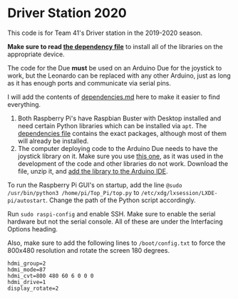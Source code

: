 # Driver Station 2020

 This code is for Team 41's Driver station in the 2019-2020 season.

  **Make sure to read [the dependency file](dependencies.md)** to install all of the libraries on the appropriate device.

  The code for the Due **must** be used on an Arduino Due for the joystick to work, but the Leonardo can be replaced with any other Arduino, just as long as it has enough ports and communicate via serial pins.

  I will add the contents of [dependencies.md](dependencies.md) here to make it easier to find everything.

  1. Both Raspberry Pi's have Raspbian Buster with Desktop installed and need certain Python libraries which can be installed via `apt`.  The [dependencies file](dependencies.md) contains the exact packages, although most of them will already be installed.
  2. The computer deploying code to the Arduino Due needs to have the joystick library on it. Make sure you use [this one](https://github.com/LordNuke/ArduinoLibs), as it was used in the development of the code and other libraries do not work. Download the file, unzip it, and [add the library to the Arduino IDE](http://interactiondesign.se/wiki/arduino:installing_using_third_party_libraries).

To run the Raspberry Pi GUI's on startup, add the line `@sudo /usr/bin/python3 /home/pi/Top_Pi/top.py` to `/etc/xdg/lxsession/LXDE-pi/autostart`. Change the path of the Python script accordingly.

Run `sudo raspi-config` and enable SSH. Make sure to enable the serial hardware but not the serial console. All of these are under the Interfacing Options heading.

Also, make sure to add the following lines to `/boot/config.txt` to force the 800x480 resolution and rotate the screen 180 degrees.
```
hdmi_group=2
hdmi_mode=87
hdmi_cvt=800 480 60 6 0 0 0
hdmi_drive=1
display_rotate=2
```
